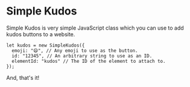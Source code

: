 # Simple Kudos

Simple Kudos is very simple JavaScript class which you can use to add kudos buttons to a website.

```
let kudos = new SimpleKudos({
  emoji: "😄", // Any emoji to use as the button.
  id: "12345", // An arbitrary string to use as an ID.
  elementId: "kudos" // The ID of the element to attach to.
});
```

And, that's it!
